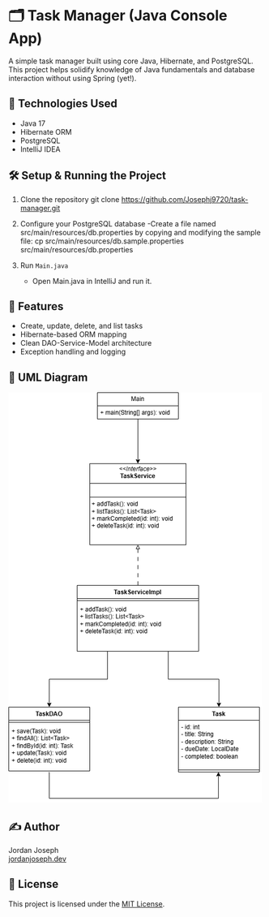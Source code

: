 # 🗂️ Task Manager (Java Console App)

A simple task manager built using core Java, Hibernate, and PostgreSQL. This project helps solidify knowledge of Java fundamentals and database interaction without using Spring (yet!).

## 🧰 Technologies Used

- Java 17
- Hibernate ORM
- PostgreSQL
- IntelliJ IDEA

## 🛠️ Setup & Running the Project

1. Clone the repository
	git clone https://github.com/Josephj9720/task-manager.git
	
2. Configure your PostgreSQL database
	-Create a file named src/main/resources/db.properties by copying and modifying the sample file:
		cp src/main/resources/db.sample.properties src/main/resources/db.properties


3. Run `Main.java`
	- Open Main.java in IntelliJ and run it.

## 🧩 Features

- Create, update, delete, and list tasks
- Hibernate-based ORM mapping
- Clean DAO-Service-Model architecture
- Exception handling and logging

## 📐 UML Diagram

![UML Diagram](diagrams/TaskManagerClassDiagram.png)


## ✍️ Author

Jordan Joseph  
[jordanjoseph.dev](https://jordanjoseph.dev)

## 📜 License

This project is licensed under the [MIT License](LICENSE).